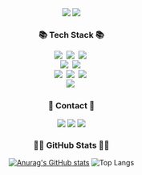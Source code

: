 <!-- 인삿말 -->
<div align='center'>
  <img src="https://capsule-render.vercel.app/api?type=waving&color=auto&height=250&section=header&text=Welcome%20To%20My%20Github!&fontSize=50"/>
  <img src="https://capsule-render.vercel.app/api?type=waving&color=auto&height=100&section=footer"/>
</div>

<!-- 내용 부분 -->
<h3 align="center">📚 Tech Stack 📚</h3>
<div align="center">
  <img src="https://img.shields.io/badge/Java-007396?style=for-the-badge&logo=Java&logoColor=white"/></a>&nbsp
<!--   <img src="https://img.shields.io/badge/Python-3766AB?style=flat-square&logo=Python&logoColor=white"/></a>&nbsp -->
  <img src="https://img.shields.io/badge/Javascript-ffb13b?style=for-the-badge&logo=javascript&logoColor=white"/></a>&nbsp
  <img src="https://img.shields.io/badge/React-61DAFB?style=for-the-badge&logo=React&logoColor=white"/></a>&nbsp
  <br>
  <img src="https://img.shields.io/badge/HTML5-E34F26?style=for-the-badge&logo=HTML5&logoColor=white"/></a>&nbsp
  <img src="https://img.shields.io/badge/CSS3-1572B6?style=for-the-badge&logo=CSS3&logoColor=white"/></a>&nbsp
  <br>
  <img src="https://img.shields.io/badge/Spring-6DB33F?style=for-the-badge&logo=Spring&logoColor=white"/></a>&nbsp
  <img src="https://img.shields.io/badge/SpringBoot-6DB33F?style=for-the-badge&logo=SpringBoot&logoColor=white"/></a>&nbsp 
  <img src="https://img.shields.io/badge/Node.js-339933?style=for-the-badge&logo=Node.js&logoColor=white"/></a>&nbsp
  <br>
  <img src="https://img.shields.io/badge/Mysql-E6B91E?style=for-the-badge&logo=MySql&logoColor=white"/></a>&nbsp
<!--   <img src="https://img.shields.io/badge/AWS-232F3E?style=flat-square&logo=AmazonAWS&logoColor=white"/></a>&nbsp  -->
</div>

<h3 align='center'>📢 Contact 📢</h3>
<div align='center'>
  <a href="https://github.com/LeeJeongSik02"><img src="https://img.shields.io/badge/github-181717?style=for-the-badge&logo=github&logoColor=white"/></a>
  <a href=""><img src="http://img.shields.io/badge/Notion-000000?style=for-the-badge&logo=Notion&logoColor=white"></a>
  <a href="mailto:ljs528022@gmail.com"><img src="https://img.shields.io/badge/Gmail-d14836?style=for-the-badge&logo=Gmail&logoColor=white&link=kimhyein7110@gmail.com"/></a>
</div>

<h3 align='center'>👩‍💻 GitHub Stats 👩‍💻</h3>
<div align="center">
  
[![Anurag's GitHub stats](https://github-readme-stats.vercel.app/api?username=ljs528022&hide_title=true&show_icons=true&include_all_commits=true&disable_animations=true&theme=vue)](https://github.com/anuraghazra/github-readme-stats)
![Top Langs](https://github-readme-stats.vercel.app/api/top-langs/?username=ljs528022&layout=compact)

</div>
